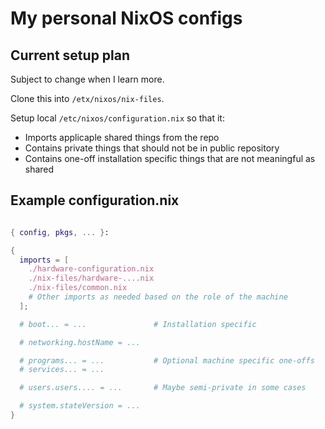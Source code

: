 # My personal NixOS configs

## Current setup plan

Subject to change when I learn more.

Clone this into `/etx/nixos/nix-files`.

Setup local `/etc/nixos/configuration.nix` so that it:

- Imports applicaple shared things from the repo
- Contains private things that should not be in public repository
- Contains one-off installation specific things that are not meaningful as shared


## Example configuration.nix

```nix

{ config, pkgs, ... }:

{
  imports = [
    ./hardware-configuration.nix
    ./nix-files/hardware-....nix
    ./nix-files/common.nix
    # Other imports as needed based on the role of the machine
  ];

  # boot... = ...               # Installation specific

  # networking.hostName = ...

  # programs... = ...           # Optional machine specific one-offs
  # services... = ...

  # users.users.... = ...       # Maybe semi-private in some cases

  # system.stateVersion = ...
}
```
